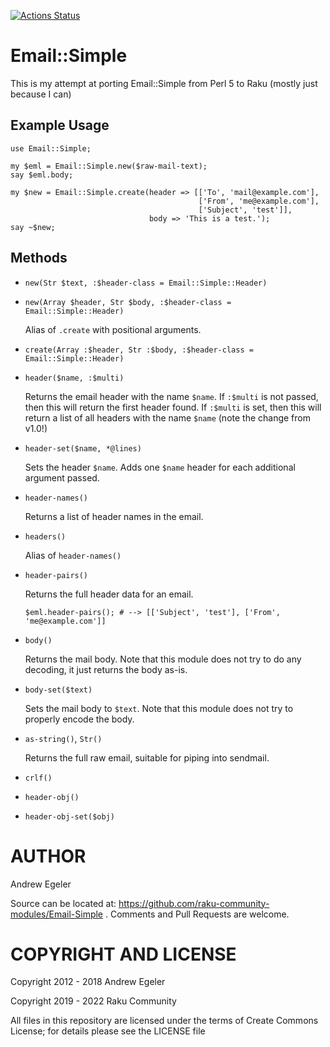[![Actions Status](https://github.com/raku-community-modules/Email-Simple/workflows/test/badge.svg)](https://github.com/raku-community-modules/Email-Simple/actions)

# Email::Simple #

This is my attempt at porting Email::Simple from Perl 5 to Raku (mostly just because I can)

## Example Usage ##

    use Email::Simple;

    my $eml = Email::Simple.new($raw-mail-text);
    say $eml.body;

    my $new = Email::Simple.create(header => [['To', 'mail@example.com'],
                                              ['From', 'me@example.com'],
                                              ['Subject', 'test']],
                                   body => 'This is a test.');
    say ~$new;

## Methods ##

 -  `new(Str $text, :$header-class = Email::Simple::Header)`

 -  `new(Array $header, Str $body, :$header-class = Email::Simple::Header)`

    Alias of `.create` with positional arguments.

 -  `create(Array :$header, Str :$body, :$header-class = Email::Simple::Header)`

 -  `header($name, :$multi)`

    Returns the email header with the name `$name`. If `:$multi` is not passed, then
    this will return the first header found. If `:$multi` is set, then this will
    return a list of all headers with the name `$name` (note the change from v1.0!)

 -  `header-set($name, *@lines)`

    Sets the header `$name`. Adds one `$name` header for each additional argument
    passed.

 -  `header-names()`

    Returns a list of header names in the email.

 -  `headers()`

    Alias of `header-names()`

 -  `header-pairs()`

    Returns the full header data for an email.

        $eml.header-pairs(); # --> [['Subject', 'test'], ['From', 'me@example.com']]

 -  `body()`

    Returns the mail body. Note that this module does not try to do any decoding, it
    just returns the body as-is.

 -  `body-set($text)`

    Sets the mail body to `$text`. Note that this module does not try to properly
    encode the body.

 -  `as-string()`, `Str()`

    Returns the full raw email, suitable for piping into sendmail.

 -  `crlf()`

 -  `header-obj()`

 -  `header-obj-set($obj)`

AUTHOR
=======

Andrew Egeler

Source can be located at: https://github.com/raku-community-modules/Email-Simple . Comments and Pull Requests are welcome.

COPYRIGHT AND LICENSE
=====================

Copyright 2012 - 2018 Andrew Egeler

Copyright 2019 - 2022 Raku Community

All files in this repository are licensed under the terms of Create Commons License; for details please see the LICENSE file
